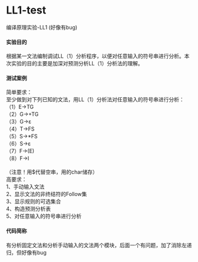 # LL1-test
编译原理实验-LL1 (好像有bug)

#### 实验目的
根据某一文法编制调试LL（1）分析程序，以便对任意输入的符号串进行分析。本次实验的目的主要是加深对预测分析LL（1）分析法的理解。

#### 测试案例
简单要求：<br>
至少做到对下列已知的文法，用LL（1）分析法对任意输入的符号串进行分析： <br>
（1）E->TG<br>
（2）G->+TG<br>
（3）G->ε<br>
（4）T->FS<br>
（5）S->*FS<br>
（6）S->ε<br>
（7）F->(E)<br>
（8）F->I<br>
<br>
（注意！用$代替空串，用的char储存）
<br>
高要求：<br>
  1、手动输入文法<br>
  2、显示文法的非终结符的Follow集<br>
  3、显示规则的可选集合<br>
  4、构造预测分析表<br>
  5、对任意输入的符号串进行分析<br>

#### 代码简称
有分析固定文法和分析手动输入的文法两个模块，后面一个有问题，加了消除左递归，但好像有bug
